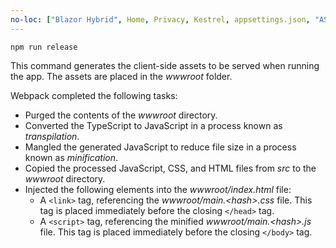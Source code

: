 ```yaml
---
no-loc: ["Blazor Hybrid", Home, Privacy, Kestrel, appsettings.json, "ASP.NET Core Identity", cookie, Cookie, Blazor, "Blazor Server", "Blazor WebAssembly", "Identity", "Let's Encrypt", Razor, SignalR]
---
```

```console
npm run release
```

This command generates the client-side assets to be served when running the app. The assets are placed in the *wwwroot* folder.

Webpack completed the following tasks:

* Purged the contents of the *wwwroot* directory.
* Converted the TypeScript to JavaScript in a process known as *transpilation*.
* Mangled the generated JavaScript to reduce file size in a process known as *minification*.
* Copied the processed JavaScript, CSS, and HTML files from *src* to the *wwwroot* directory.
* Injected the following elements into the *wwwroot/index.html* file:
  * A `<link>` tag, referencing the *wwwroot/main.\<hash\>.css* file. This tag is placed immediately before the closing `</head>` tag.
  * A `<script>` tag, referencing the minified *wwwroot/main.\<hash\>.js* file. This tag is placed immediately before the closing `</body>` tag.